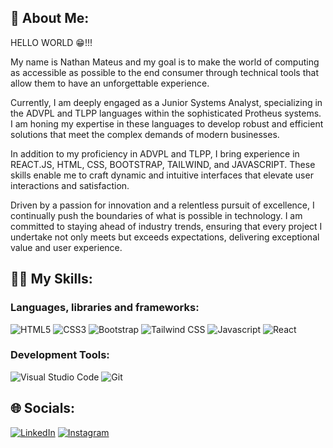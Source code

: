 ## 👋 About Me:

HELLO WORLD 😁!!! <br> 
<p>My name is Nathan Mateus and my goal is to make the world of computing as accessible as possible to the end consumer through technical tools that allow them to have an unforgettable experience.</p> 
<p>Currently, I am deeply engaged as a Junior Systems Analyst, specializing in the ADVPL and TLPP languages within the sophisticated Protheus systems. I am honing my expertise in these languages to develop robust and efficient solutions that meet the complex demands of modern businesses.</p>
<p>In addition to my proficiency in ADVPL and TLPP, I bring experience in REACT.JS, HTML, CSS, BOOTSTRAP, TAILWIND, and JAVASCRIPT. These skills enable me to craft dynamic and intuitive interfaces that elevate user interactions and satisfaction.</p>
<p>Driven by a passion for innovation and a relentless pursuit of excellence, I continually push the boundaries of what is possible in technology. I am committed to staying ahead of industry trends, ensuring that every project I undertake not only meets but exceeds expectations, delivering exceptional value and user experience.</p>

## 🧑‍💻 My Skills:

### Languages, libraries and frameworks:

![HTML5](https://img.shields.io/badge/HTML5-E34F26?style=for-the-badge&logo=html5&logoColor=white) 
![CSS3](https://img.shields.io/badge/css3-%231572B6.svg?style=for-the-badge&logo=css3&logoColor=white) 
![Bootstrap](https://img.shields.io/badge/bootstrap-%23563D7C.svg?style=for-the-badge&logo=bootstrap&logoColor=white) 
![Tailwind CSS](https://img.shields.io/badge/Tailwind_CSS-38B2AC?style=for-the-badge&logo=tailwind-css&logoColor=white) 
![Javascript](https://img.shields.io/badge/JavaScript-323330?style=for-the-badge&logo=javascript&logoColor=F7DF1E) 
![React](https://img.shields.io/badge/React-20232A?style=for-the-badge&logo=react&logoColor=61DAFB)

### Development Tools:

![Visual Studio Code](https://img.shields.io/badge/Visual_Studio_Code-0078D4?style=for-the-badge&logo=visual%20studio%20code&logoColor=white) 
![Git](https://img.shields.io/badge/Git-E34F26?style=for-the-badge&logo=git&logoColor=white) 

## 🌐 Socials:

[![LinkedIn](https://img.shields.io/badge/LinkedIn-0077B5?style=for-the-badge&logo=linkedin&logoColor=white)](https://linkedin.com/in/onathanmateus)
[![Instagram](https://img.shields.io/badge/Instagram-E4405F?style=for-the-badge&logo=instagram&logoColor=white)](https://instagram.com/onathanmateus) 
